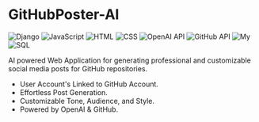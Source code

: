 # GitHubPoster-AI
![Django](https://img.shields.io/badge/Django-green)
![JavaScript](https://img.shields.io/badge/JavaScript-yellow)
![HTML](https://img.shields.io/badge/HTML-orange)
![CSS](https://img.shields.io/badge/CSS-blue)
![OpenAI API](https://img.shields.io/badge/OpenAI_API-green)
![GitHub API](https://img.shields.io/badge/GitHub_API-purple)
![My](https://img.shields.io/badge/My-skyblue)
![SQL](https://img.shields.io/badge/My-darkorange)

AI powered Web Application for generating professional and customizable social media posts for GitHub repositories.
* User Account's Linked to GitHub Account.
* Effortless Post Generation.
* Customizable Tone, Audience, and Style.
* Powered by OpenAI & GitHub.
